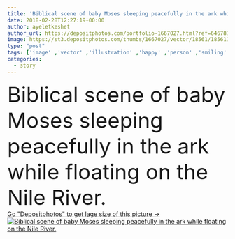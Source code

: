 ```yaml
---
title: 'Biblical scene of baby Moses sleeping peacefully in the ark while floating on the Nile River.'
date: 2018-02-28T12:27:19+00:00
author: ayeletkeshet
author_url: https://depositphotos.com/portfolio-1667027.html?ref=64678756
image: https://st3.depositphotos.com/thumbs/1667027/vector/18561/185611890/api_thumb_450.jpg?forcejpeg=true
type: "post"
tags: ['image' ,'vector' ,'illustration' ,'happy' ,'person' ,'smiling' ,'scene' ,'water' ,'cute' ,'smile' ,'child' ,'boy' ,'cartoon' ,'kid' ,'river' ,'character' ,'symbol' ,'float' ,'sleeping' ,'sleep' ,'tradition' ,'traditional' ,'religion' ,'stock' ,'peaceful' ,'egypt' ,'baby' ,'chest' ,'tale' ,'story' ,'religious' ,'bible' ,'floating' ,'israel' ,'israeli' ,'crate' ,'biblical' ,'jewish' ,'hebrew' ,'judaism' ,'legend' ,'peacefully' ,'nile' ,'passover' ,'Moses' ,'ark' ,'israelite' ,'narrative' ,'clip art' ,'old testament' ]
categories: 
  - story
---
```

<div aling="center">
            <font size="60"> Biblical scene of baby Moses sleeping peacefully in the ark while floating on the Nile River.</font>   
</div>
<div>
    <a href='https://st3.depositphotos.com/thumbs/1667027/vector/18561/185611890/api_thumb_450.jpg?forcejpeg=true?ref=64678756' target=_blank > Go "Depositphotos" to get lage size of this picture ->
        <img href='https://st3.depositphotos.com/thumbs/1667027/vector/18561/185611890/api_thumb_450.jpg?forcejpeg=true?ref=64678756' src='https://st3.depositphotos.com/1667027/18561/v/950/depositphotos_185611890-stock-illustration-biblical-scene-baby-moses-sleeping.jpg?forcejpeg=true' alt='Biblical scene of baby Moses sleeping peacefully in the ark while floating on the Nile River.' >
    </a>
</div>
